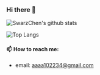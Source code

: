 ### Hi there 👋

![SwarzChen's github stats](https://github-readme-stats.vercel.app/api?username=SwarzChen&count_private=true&theme=tokyonight)

![Top Langs](https://github-readme-stats.vercel.app/api/top-langs/?username=SwarzChen&exclude_repo=1st-PyCrawlerMarathon&langs_count=3)

#### 📫 How to reach me:

- email: aaaa102234@gmail.com


